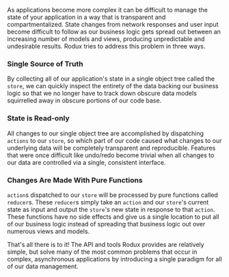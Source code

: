 As applications become more complex it can be difficult to manage the state of your application in a way that is transparent and compartmentalized. State changes from network responses and user input become difficult to follow as our business logic gets spread out between an increasing number of models and views, producing unpredictable and undesirable results. Rodux tries to address this problem in three ways.

### Single Source of Truth
By collecting all of our application's state in a single object tree called the `store`, we can quickly inspect the entirety of the data backing our business logic so that we no longer have to track down obscure data models squirrelled away in obscure portions of our code base.

### State is Read-only
All changes to our single object tree are accomplished by dispatching `actions` to our `store`, so which part of our code caused what changes to our underlying data will be completely transparent and reproducible. Features that were once difficult like undo/redo become trivial when all changes to our data are controlled via a single, consistent interface.

### Changes Are Made With Pure Functions
`action`s dispatched to our `store` will be processed by pure functions called `reducer`s. These `reducer`s simply take an `action` and our `store`'s current state as input and output the `store`'s new state in response to that `action`. These functions have no side effects and give us a single location to put all of our business logic instead of spreading that business logic out over numerous views and models.

That's all there is to it! The API and tools Rodux provides are relatively simple, but solve many of the most common problems that occur in complex, asynchronous applications by introducing a single paradigm for all of our data management.